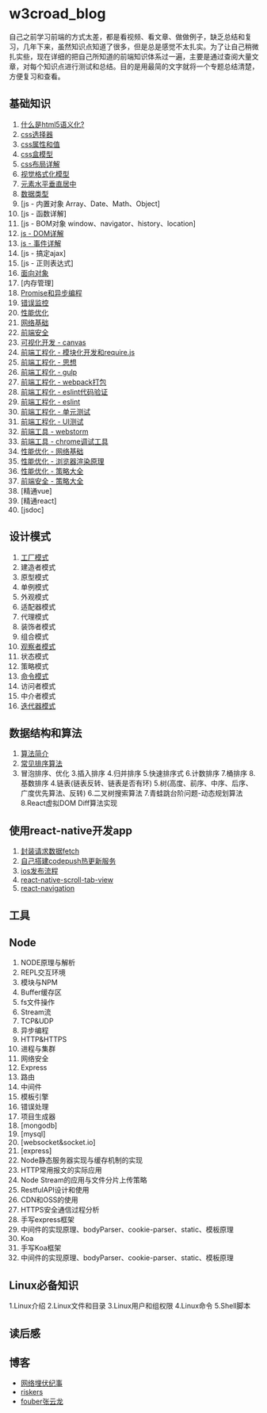 # w3croad_blog

自己之前学习前端的方式太差，都是看视频、看文章、做做例子，缺乏总结和复习，几年下来，虽然知识点知道了很多，但是总是感觉不太扎实。为了让自己稍微扎实些，现在详细的把自己所知道的前端知识体系过一遍，主要是通过查阅大量文章，对每个知识点进行测试和总结。目的是用最简的文字就将一个专题总结清楚，方便复习和查看。

## 基础知识

1. [什么是html5语义化?](html/语义化.md)
1. [css选择器](html&css/css选择器.md)
1. [css属性和值](html&css/css属性和值.md)
1. [css盒模型](html&css/box-mode/css-box.md)
1. [css布局详解](html&css/布局/basic.md)
1. [视觉格式化模型]()
1. [元素水平垂直居中](html&css/布局/position-center)
1. [数据类型](基础/js/数据类型.md)
1. [js - 内置对象 Array、Date、Math、Object]
1. [js - 函数详解]
1. [js - BOM对象 window、navigator、history、location]
1. [js - DOM详解](基础/js/dom/dom.md)
1. [js - 事件详解](基础/js/dom/event.md)
1. [js - 搞定ajax]
1. [js - 正则表达式]
1. [面向对象](基础/js/面向对象.md)
1. [内存管理]
1. [Promise和异步编程](基础/js/Promise和异步编程.md)
1. [错误监控](issue/错误监控.md)
1. [性能优化]()
1. [网络基础]()
1. [前端安全]()
1. [可视化开发 - canvas]()
1. [前端工程化 - 模块化开发和require.js]()
1. [前端工程化 - 思想]()
1. [前端工程化 - gulp]()
1. [前端工程化 - webpack打包]()
1. [前端工程化 - eslint代码验证]()
1. [前端工程化 - eslint]()
1. [前端工程化 - 单元测试]()
1. [前端工程化 - UI测试]()
1. [前端工具 - webstorm]()
1. [前端工具 - chrome调试工具](工具/chrome-devtools.md)
1. [性能优化 - 网络基础](工具/charles.md)
1. [性能优化 - 浏览器渲染原理](工具/charles.md)
1. [性能优化 - 策略大全](工具/charles.md)
1. [前端安全 - 策略大全](工具/charles.md)
1. [精通vue]
1. [精通react]
1. [jsdoc]

## 设计模式

1. [工厂模式](设计模式/工厂模式)
1. 建造者模式
1. 原型模式
1. 单例模式
1. 外观模式
1. 适配器模式
1. 代理模式
1. 装饰者模式
1. 组合模式
1. [观察者模式](设计模式/观察者模式.md)
1. 状态模式
1. 策略模式
1. [命令模式](设计模式/命令模式.md)
1. 访问者模式
1. 中介者模式
1. [迭代器模式](设计模式/迭代器模式.md)


## 数据结构和算法

1. [算法简介](数据结构和算法/算法简介.md)
3. [常见排序算法](数据结构和算法/排序算法.md)
1. 冒泡排序、优化
3.插入排序
4.归并排序
5.快速排序式
6.计数排序
7.桶排序
8.基数排序
4.链表(链表反转、链表是否有环)
5.树(高度、前序、中序、后序、广度优先算法、反转)
6.二叉树搜索算法
7.青蛙跳台阶问题-动态规划算法
8.React虚拟DOM Diff算法实现

## 使用react-native开发app


1. [封装请求数据fetch](react-native/fetch.md)
1. [自己搭建codepush热更新服务](react-native/codepush.md)
1. [ios发布流程](react-native/iso_deploy.md)
1. [react-native-scroll-tab-view](react-native/react_native_scroll_tab_view.md)
1. [react-navigation](react_navigation.md)

## 工具


## Node

1. NODE原理与解析
1. REPL交互环境
1. 模块与NPM
1. Buffer缓存区
1. fs文件操作
1. Stream流
1. TCP&UDP
1. 异步编程
1. HTTP&HTTPS
1. 进程与集群
1. 网络安全
1. Express
1. 路由
1. 中间件
1. 模板引擎
1. 错误处理
1. 项目生成器
1. [mongodb]
1. [mysql]
1. [websocket&socket.io]
1. [express]
5. Node静态服务器实现与缓存机制的实现
6. HTTP常用报文的实际应用
7. Node Stream的应用与文件分片上传策略
8. RestfulAPI设计和使用
9. CDN和OSS的使用
10. HTTPS安全通信过程分析
1. 手写express框架
2. 中间件的实现原理、bodyParser、cookie-parser、static、模板原理
3. Koa
1. 手写Koa框架
2. 中间件的实现原理、bodyParser、cookie-parser、static、模板原理

## Linux必备知识

1.Linux介绍
2.Linux文件和目录
3.Linux用户和组权限
4.Linux命令
5.Shell脚本



## 读后感

## 博客

- [网络埋伏纪事](http://www.xiaojichao.com/archives/)
- [riskers](https://github.com/riskers/blog/issues)
- [fouber张云龙](https://github.com/fouber/blog)


